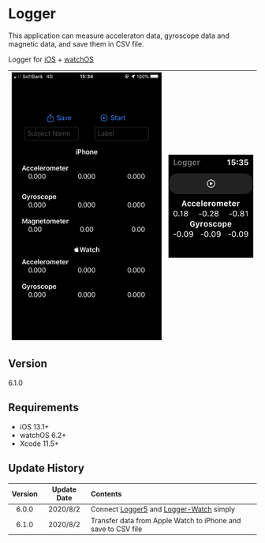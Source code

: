 #  Logger

This application can measure acceleraton data, gyroscope data and magnetic data, and save them in CSV file.

Logger for [iOS](https://github.com/Shakshi3104/Logger5) + [watchOS](https://github.com/Shakshi3104/Logger-Watch)

![screen Phone](materials/IMG_4155.PNG)|![screen Watch](materials/IMG_4157.PNG)
:-:|:-:

## Version

6.1.0

## Requirements
- iOS 13.1+
- watchOS 6.2+
- Xcode 11.5+


## Update History

|Version|Update Date|Contents|
|:----:|:-------------:|:---------|
|6.0.0|2020/8/2| Connect [Logger5](https://github.com/Shakshi3104/Logger5) and [Logger-Watch](https://github.com/Shakshi3104/Logger-Watch) simply|
|6.1.0|2020/8/2| Transfer data from Apple Watch to iPhone and save to CSV file|
